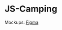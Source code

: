 # JS-Camping

Mockups: [Figma](https://www.figma.com/file/fei9ajdTNWOPkRkWuGXzZ1/Untitled?node-id=0%3A1)